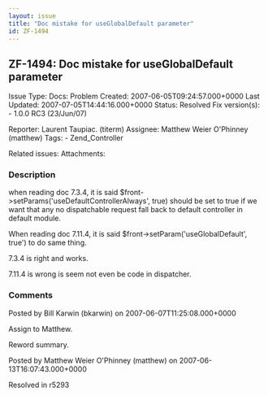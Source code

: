 ```yaml
---
layout: issue
title: "Doc mistake for useGlobalDefault parameter"
id: ZF-1494
---
```


ZF-1494: Doc mistake for useGlobalDefault parameter
---------------------------------------------------

 Issue Type: Docs: Problem Created: 2007-06-05T09:24:57.000+0000 Last Updated: 2007-07-05T14:44:16.000+0000 Status: Resolved Fix version(s): - 1.0.0 RC3 (23/Jun/07)
 
 Reporter:  Laurent Taupiac. (titerm)  Assignee:  Matthew Weier O'Phinney (matthew)  Tags: - Zend\_Controller
 
 Related issues: 
 Attachments: 
### Description

when reading doc 7.3.4, it is said $front->setParams('useDefaultControllerAlways', true) should be set to true if we want that any no dispatchable request fall back to default controller in default module.

When reading doc 7.11.4, it is said $front->setParam('useGlobalDefault', true') to do same thing.

7.3.4 is right and works.

7.11.4 is wrong is seem not even be code in dispatcher.

 

 

### Comments

Posted by Bill Karwin (bkarwin) on 2007-06-07T11:25:08.000+0000

Assign to Matthew.

Reword summary.

 

 

Posted by Matthew Weier O'Phinney (matthew) on 2007-06-13T16:07:43.000+0000

Resolved in r5293

 

 